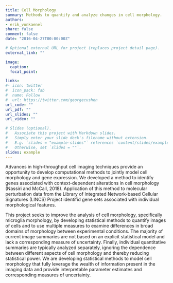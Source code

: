 ```yaml
---
title: Cell Morphology
summary: Methods to quantify and analyze changes in cell morphology. 
authors:
- erik_vonkaenel
share: false
comment: false
date: "2016-04-27T00:00:00Z"

# Optional external URL for project (replaces project detail page).
external_link: ""

image:
  caption: 
  focal_point: 

links:
#- icon: twitter
#  icon_pack: fab
#  name: Follow
#  url: https://twitter.com/georgecushen
url_code: ""
url_pdf: ""
url_slides: ""
url_video: ""

# Slides (optional).
#   Associate this project with Markdown slides.
#   Simply enter your slide deck's filename without extension.
#   E.g. `slides = "example-slides"` references `content/slides/example-slides.md`.
#   Otherwise, set `slides = ""`.
slides: example
---
```


Advances in high-throughput cell imaging techniques provide an opportunity to develop computational methods to jointly model cell morphology and gene expression. We developed a method to identify genes associated with context-dependent alterations in cell morphology (Nassiri and McCall, 2018). Application of this method to molecular perturbation data from the Library of Integrated Network-based Cellular Signatures (LINCS) Project identifid gene sets associated with individual morphological features.

This project seeks to improve the analysis of cell morphology, specifically microglia morphology, by developing statistical methods to quantify images of cells and to use multiple measures to examine differences in broad domains of morphology between experimental conditions. The majority of current image summaries are not based on an explicit statistical model and lack a corresponding measure of uncertainty. Finally, individual quantitative summaries are typically analyzed separately, ignoring
the dependence between different aspects of cell morphology and thereby reducing statistical power. We are developing statistical methods to model cell morphology that fully leverage the wealth of information present in the imaging data and provide interpretable parameter estimates and corresponding measures of uncertainty. 
